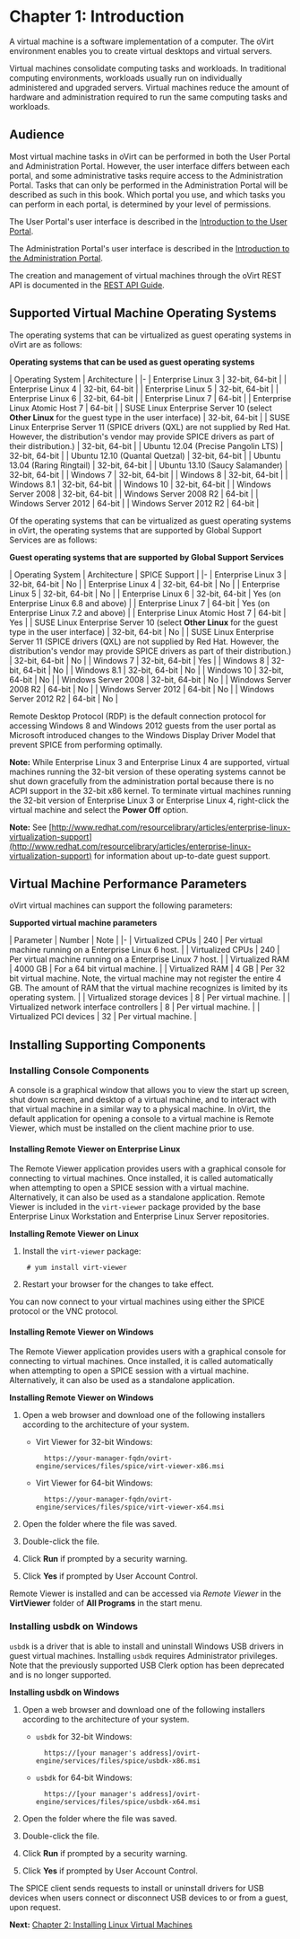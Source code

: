 # Chapter 1: Introduction

A virtual machine is a software implementation of a computer. The oVirt environment enables you to create virtual desktops and virtual servers.

Virtual machines consolidate computing tasks and workloads. In traditional computing environments, workloads usually run on individually administered and upgraded servers. Virtual machines reduce the amount of hardware and administration required to run the same computing tasks and workloads.

## Audience

Most virtual machine tasks in oVirt can be performed in both the User Portal and Administration Portal. However, the user interface differs between each portal, and some administrative tasks require access to the Administration Portal. Tasks that can only be performed in the Administration Portal will be described as such in this book. Which portal you use, and which tasks you can perform in each portal, is determined by your level of permissions.

The User Portal's user interface is described in the [Introduction to the User Portal](https://access.redhat.com/documentation/en/red-hat-virtualization/4.0/paged/introduction-to-the-user-portal/index.html).

The Administration Portal's user interface is described in the [Introduction to the Administration Portal](https://access.redhat.com/documentation/en/red-hat-virtualization/4.0/paged/introduction-to-the-administration-portal/index.html).

The creation and management of virtual machines through the oVirt REST API is documented in the [REST API Guide](https://access.redhat.com/documentation/en/red-hat-virtualization/4.0/paged/rest-api-guide/index.html).

## Supported Virtual Machine Operating Systems

The operating systems that can be virtualized as guest operating systems in oVirt are as follows:

**Operating systems that can be used as guest operating systems**

| Operating System | Architecture |
|-
| Enterprise Linux 3 | 32-bit, 64-bit |
| Enterprise Linux 4 | 32-bit, 64-bit |
| Enterprise Linux 5 | 32-bit, 64-bit |
| Enterprise Linux 6 | 32-bit, 64-bit |
| Enterprise Linux 7 | 64-bit |
| Enterprise Linux Atomic Host 7 | 64-bit |
| SUSE Linux Enterprise Server 10 (select **Other Linux** for the guest type in the user interface) | 32-bit, 64-bit |
| SUSE Linux Enterprise Server 11 (SPICE drivers (QXL) are not supplied by Red Hat. However, the distribution's vendor may provide SPICE drivers as part of their distribution.) | 32-bit, 64-bit |
| Ubuntu 12.04 (Precise Pangolin LTS) | 32-bit, 64-bit |
| Ubuntu 12.10 (Quantal Quetzal) | 32-bit, 64-bit |
| Ubuntu 13.04 (Raring Ringtail) | 32-bit, 64-bit |
| Ubuntu 13.10 (Saucy Salamander) | 32-bit, 64-bit |
| Windows 7 | 32-bit, 64-bit |
| Windows 8 | 32-bit, 64-bit |
| Windows 8.1 | 32-bit, 64-bit |
| Windows 10 | 32-bit, 64-bit |
| Windows Server 2008 | 32-bit, 64-bit |
| Windows Server 2008 R2 | 64-bit |
| Windows Server 2012 | 64-bit |
| Windows Server 2012 R2 | 64-bit |

Of the operating systems that can be virtualized as guest operating systems in oVirt, the operating systems that are supported by Global Support Services are as follows:

**Guest operating systems that are supported by Global Support Services**

| Operating System | Architecture | SPICE Support |
|-
| Enterprise Linux 3 | 32-bit, 64-bit | No |
| Enterprise Linux 4 | 32-bit, 64-bit | No |
| Enterprise Linux 5 | 32-bit, 64-bit | No |
| Enterprise Linux 6 | 32-bit, 64-bit | Yes (on Enterprise Linux 6.8 and above)  |
| Enterprise Linux 7 | 64-bit | Yes (on Enterprise Linux 7.2 and above) |
| Enterprise Linux Atomic Host 7 | 64-bit | Yes |
| SUSE Linux Enterprise Server 10 (select **Other Linux** for the guest type in the user interface) | 32-bit, 64-bit | No |
| SUSE Linux Enterprise Server 11 (SPICE drivers (QXL) are not supplied by Red Hat. However, the distribution's vendor may provide SPICE drivers as part of their distribution.) | 32-bit, 64-bit | No |
| Windows 7 | 32-bit, 64-bit | Yes |
| Windows 8 | 32-bit, 64-bit | No |
| Windows 8.1 | 32-bit, 64-bit | No |
| Windows 10 | 32-bit, 64-bit | No  |
| Windows Server 2008 | 32-bit, 64-bit | No |
| Windows Server 2008 R2 | 64-bit | No |
| Windows Server 2012 | 64-bit | No |
| Windows Server 2012 R2 | 64-bit | No |

Remote Desktop Protocol (RDP) is the default connection protocol for accessing Windows 8 and Windows 2012 guests from the user portal as Microsoft introduced changes to the Windows Display Driver Model that prevent SPICE from performing optimally.

**Note:** While Enterprise Linux 3 and Enterprise Linux 4 are supported, virtual machines running the 32-bit version of these operating systems cannot be shut down gracefully from the administration portal because there is no ACPI support in the 32-bit x86 kernel. To terminate virtual machines running the 32-bit version of Enterprise Linux 3 or Enterprise Linux 4, right-click the virtual machine and select the **Power Off** option.

**Note:** See [http://www.redhat.com/resourcelibrary/articles/enterprise-linux-virtualization-support](http://www.redhat.com/resourcelibrary/articles/enterprise-linux-virtualization-support) for information about up-to-date guest support.

## Virtual Machine Performance Parameters

oVirt virtual machines can support the following parameters:

**Supported virtual machine parameters**

| Parameter | Number | Note |
|-
| Virtualized CPUs | 240 | Per virtual machine running on a Enterprise Linux 6 host. |
| Virtualized CPUs | 240 | Per virtual machine running on a Enterprise Linux 7 host. |
| Virtualized RAM | 4000 GB | For a 64 bit virtual machine. |
| Virtualized RAM | 4 GB | Per 32 bit virtual machine. Note, the virtual machine may not register the entire 4 GB. The amount of RAM that the virtual machine recognizes is limited by its operating system. |
| Virtualized storage devices | 8 | Per virtual machine. |
| Virtualized network interface controllers | 8 | Per virtual machine. |
| Virtualized PCI devices | 32 | Per virtual machine. |


## Installing Supporting Components

### Installing Console Components

A console is a graphical window that allows you to view the start up screen, shut down screen, and desktop of a virtual machine, and to interact with that virtual machine in a similar way to a physical machine. In oVirt, the default application for opening a console to a virtual machine is Remote Viewer, which must be installed on the client machine prior to use.

#### Installing Remote Viewer on Enterprise Linux

The Remote Viewer application provides users with a graphical console for connecting to virtual machines. Once installed, it is called automatically when attempting to open a SPICE session with a virtual machine. Alternatively, it can also be used as a standalone application. Remote Viewer is included in the `virt-viewer` package provided by the base Enterprise Linux Workstation and Enterprise Linux Server repositories.

**Installing Remote Viewer on Linux**

1. Install the `virt-viewer` package:

        # yum install virt-viewer

2. Restart your browser for the changes to take effect.

You can now connect to your virtual machines using either the SPICE protocol or the VNC protocol.

#### Installing Remote Viewer on Windows

The Remote Viewer application provides users with a graphical console for connecting to virtual machines. Once installed, it is called automatically when attempting to open a SPICE session with a virtual machine. Alternatively, it can also be used as a standalone application.

**Installing Remote Viewer on Windows**

1. Open a web browser and download one of the following installers according to the architecture of your system.

    * Virt Viewer for 32-bit Windows:

            https://your-manager-fqdn/ovirt-engine/services/files/spice/virt-viewer-x86.msi

    * Virt Viewer for 64-bit Windows:

            https://your-manager-fqdn/ovirt-engine/services/files/spice/virt-viewer-x64.msi

2. Open the folder where the file was saved.

3. Double-click the file.

4. Click **Run** if prompted by a security warning.

5. Click **Yes** if prompted by User Account Control.

Remote Viewer is installed and can be accessed via *Remote Viewer* in the **VirtViewer** folder of **All Programs** in the start menu.

### Installing usbdk on Windows

`usbdk` is a driver that is able to install and uninstall Windows USB drivers in guest virtual machines. Installing `usbdk` requires Administrator privileges. Note that the previously supported USB Clerk option has been deprecated and is no longer supported.

**Installing usbdk on Windows**

1. Open a web browser and download one of the following installers according to the architecture of your system.

    * `usbdk` for 32-bit Windows:

            https://[your manager's address]/ovirt-engine/services/files/spice/usbdk-x86.msi

    * `usbdk` for 64-bit Windows:

            https://[your manager's address]/ovirt-engine/services/files/spice/usbdk-x64.msi

2. Open the folder where the file was saved.

3. Double-click the file.

4. Click **Run** if prompted by a security warning.

5. Click **Yes** if prompted by User Account Control.

The SPICE client sends requests to install or uninstall drivers for USB devices when users connect or disconnect USB devices to or from a guest, upon request.

**Next:** [Chapter 2: Installing Linux Virtual Machines](chap-Installing_Linux_Virtual_Machines)
